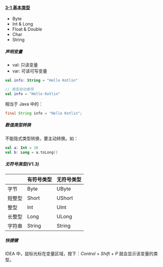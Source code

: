 #### [3-1 基本类型](../../../../src/main/kotlin/cn/kk/mooc/chapter3/KotlinBasicTypes.kt)

- Byte
- Int & Long
- Float & Double
- Char
- String

##### 声明变量

- val: 只读变量
- var: 可读可写变量

```Kotlin
val info: String = "Hello Kotlin"

// 类型自动推导
val info = "Hello Kotlin"
```
相当于 Java 中的：
```java
final String info = "Hello Kotlin";
```

##### 数值类型转换

不能隐式类型转换，要主动转换。如：
```kotlin
val a: Int = 10
val b: Long = a.toLong()
```

##### 无符号类型(V1.3)

|        | 有符号类型 | 无符号类型 |
| ------ | ---------- | ---------- |
| 字节   | Byte       | UByte      |
| 短整型 | Short      | UShort     |
| 整型   | Int        | UInt       |
| 长整型 | Long       | ULong      |
| 字符串 | String     | String     |

##### 快捷键

IDEA 中，鼠标光标在变量区域，按下：*Control + Shift + P* 就会显示该变量的类型。